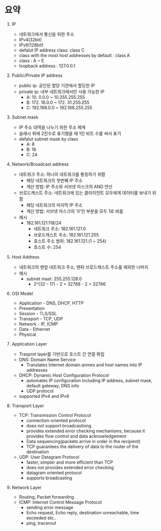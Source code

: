 요약
===
1. IP
    + 네트워크에서 통신을 위한 주소
    + IPv4(32bit)
    + IPv6(128bit)
    + defalut IP address class: class C
    + class with the most host addresses by default : class A
    + class : A ~ E
    + loopback address : 127.0.0.1

2. Public/Private IP address
    + public ip: 공인된 할당 기관에서 할당한 IP
    + private ip: 내부 네트워크에서만 사용 가능한 IP
        + A:  10.  0.0.0 ~  10.255.255.255
        + B: 172. 16.0.0 ~ 172. 31.255.255
        + C: 192.168.0.0 ~ 192.168.255.255 

3. Subnet mask
    + IP 주소 대역을 나누기 위한 주소 체계
    + 슬래시 뒤에 2진수로 표기했을 때 1인 비트 수를 써서 표기
    + defalut subnet mask by class
        + A: 8
        + B: 16
        + C: 24

4. Network/Broadcast address
    + 네트워크 주소: 하나의 네트워크를 통칭하기 위함
        + 해당 네트워크의 첫번째 IP 주소
        + 계산 방법: IP 주소와 서브넷 마스크의 AND 연산
    + 브로드캐스트 주소: 네트워크에 있는 클라이언트 모두에게 데이터를 보내기 위함
        + 해당 네트워크의 마지막 IP 주소
        + 계산 방법: 서브넷 마스크의 '0'인 부분을 모두 1로 바꿈
    + 예시
        + 182.161.121.118/24
            + 네트워크 주소: 182.161.121.0
            + 브로드캐스트 주소: 182.161.121.255
            + 호스트 주소 범위: 182.161.121.(1 ~ 254)
            + 호스트 수: 254

5. Host Address
    + 네트워크의 맨앞 네트워크 주소, 맨뒤 브로드캐스트 주소를 제외한 나머지
    + 예시
        + subnet mast: 255.255.128.0 
            + 2^(32 - 17) - 2 = 32768 - 2 = 32766

6. OSI Model
    + Application   -   DNS, DHCP, HTTP
    + Presentation
    + Session       -   TLS/SSL
    + Transport     -   TCP, UDP
    + Network       -   IP, ICMP
    + Data          -   Ethernet
    + Physical

7. Application Layer
    + Trasprot layer를 기반으로 호스트 간 연결 확립
    + DNS: Domain Name Service
        + Translates Internet domain anmes and host names into IP addresses
    + DHCP: Dynamic Host Configuration Protocol
        + automates IP configuration including IP address, subnet mask, default gateway, DNS info
        + UDP protocol
    + supported IPv4 and IPv6

8. Transport Layer
    + TCP: Transmission Control Protocol
        + connection-oriented protocol
        + does not support broadcastiong
        + provides extended error checking mechanisms, because it provides flow control and data acknowledgement
        + Data sequencing(packets arrive in order in the recipient)
        + TCP guarantees the delivery of data to the router of the destination
    + UDP: User Datagram Protocol
        + faster, simpler and more efficient than TCP
        + does not provides extended error checking
        + datagram oriented protocol
        + supports broadcasting

9. Network Layer
    + Routing, Packet forwarding
    + ICMP: Internet Control Message Protocol
        + sending error message
        + Echo request, Echo reply, destination unreachable, time exceeded etc..
        + ping, tracerout